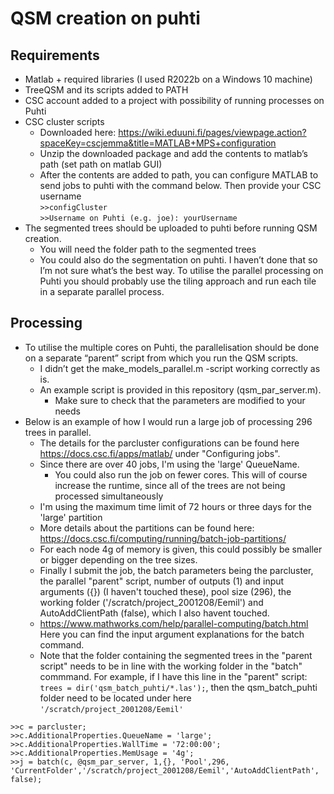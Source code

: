 # QSM creation on puhti
## Requirements
- Matlab + required libraries (I used R2022b on a Windows 10 machine)  
- TreeQSM and its scripts added to PATH  
- CSC account added to a project with possibility of running processes on Puhti   
- CSC cluster scripts
  - Downloaded here: https://wiki.eduuni.fi/pages/viewpage.action?spaceKey=cscjemma&title=MATLAB+MPS+configuration
  - Unzip the downloaded package and add the contents to matlab’s path (set path on matlab GUI)
  - After the contents are added to path, you can configure MATLAB to send jobs to puhti with the command below. Then provide your CSC username  
    ``>>configCluster``  
    ``>>Username on Puhti (e.g. joe): yourUsername``
- The segmented trees should be uploaded to puhti before running QSM creation.
  - You will need the folder path to the segmented trees
  - You could also do the segmentation on puhti. I haven’t done that so I’m not sure what’s the best way. To utilise the parallel processing on Puhti you should probably use the tiling approach and run each tile in a separate parallel process.
## Processing  
- To utilise the multiple cores on Puhti, the parallelisation should be done on a separate “parent” script from which you run the QSM scripts.
  - I didn’t get the make_models_parallel.m -script working correctly as is.
  - An example script is provided in this repository (qsm_par_server.m).
    - Make sure to check that the parameters are modified to your needs
- Below is an example of how I would run a large job of processing 296 trees in parallel.
  - The details for the parcluster configurations can be found here https://docs.csc.fi/apps/matlab/ under "Configuring jobs".
  - Since there are over 40 jobs, I'm using the 'large' QueueName.
    - You could also run the job on fewer cores. This will of course increase the runtime, since all of the trees are not being processed simultaneously
  - I'm using the maximum time limit of 72 hours or three days for the 'large' partition
  - More details about the partitions can be found here: https://docs.csc.fi/computing/running/batch-job-partitions/
  - For each node 4g of memory is given, this could possibly be smaller or bigger depending on the tree sizes.
  - Finally I submit the job, the batch parameters being the parcluster, the parallel "parent" script, number of outputs (1) and input arguments ({}) (I haven't touched these), pool size (296), the working folder ('/scratch/project_2001208/Eemil') and AutoAddClientPath (false), which I also havent touched.
  - https://www.mathworks.com/help/parallel-computing/batch.html Here you can find the input argument explanations for the batch command.
  - Note that the folder containing the segmented trees in the "parent script" needs to be in line with the working folder in the "batch" commmand. For example, if I have 
 this line in the "parent" script: ``trees = dir('qsm_batch_puhti/*.las');``, then the qsm_batch_puhti folder need to be located under here ``'/scratch/project_2001208/Eemil'``

``>>c = parcluster;``  
``>>c.AdditionalProperties.QueueName = 'large';  ``  
``>>c.AdditionalProperties.WallTime = '72:00:00';  ``  
``>>c.AdditionalProperties.MemUsage = '4g';  ``  
``>>j = batch(c, @qsm_par_server, 1,{}, 'Pool',296, 'CurrentFolder','/scratch/project_2001208/Eemil','AutoAddClientPath', false);``  
